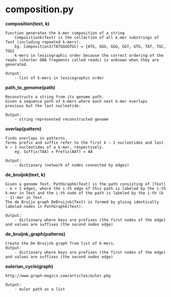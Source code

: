 

# composition.py

**composition(text, k)**
    
    Function generates the k-mer composition of a string
        Compositionk(Text) is the collection of all k-mer substrings of Text (including repeated k-mers).
        Eg. Composition3(TATGGGGTGC) = {ATG, GGG, GGG, GGT, GTG, TAT, TGC, TGG}
        k-mers in lexicographic order because the correct ordering of the reads (shorter DNA fragments called reads) is unknown when they are generated.
      
    Output:
        - list of k-mers in lexicographic order


**path_to_genome(path)**
    
    Reconstructs a string from its genome path.
    Given a sequence path of k-mers where each next k-mer overlaps previous but the last nucleotide. 
    
    Output:
        - string represented reconstructed genome
        

**overlap(pattern)**

    Finds overlaps in patterns.
    Terms prefix and suffix refer to the first k − 1 nucleotides and last k − 1 nucleotides of a k-mer, respectively.
        eg. Suffix(TAA) = Prefix(AAT) = AA
    
    Output:
        - dictionary (network of nodes connected by edges)


**de_bruijnk(text, k)**

    Given a genome Text, PathGraphk(Text) is the path consisting of |Text| - k + 1 edges, where the i-th edge of this path is labeled by the i-th k-mer in Text and the i-th node of the path is labeled by the i-th (k - 1)-mer in Text.
    The de Bruijn graph DeBruijnk(Text) is formed by gluing identically labeled nodes in PathGraphk(Text).
    
    Output:
        - dictionary where keys are prefixes (the first nodes of the edge) and values are suffixes (the second nodes edge)


**de_bruijnk_graph(patterns)**

    Create the De Bruijnk graph from list of k-mers.
    Output:
        - dictionary where keys are prefixes (the first nodes of the edge) and values are suffixes (the second nodes edge)


**eulerian_cycle(graph)**

    http://www.graph-magics.com/articles/euler.php
    
    Output:
        - euler path as a list
    
